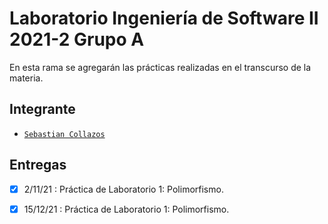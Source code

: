 # Laboratorio Ingeniería de Software II 2021-2 Grupo A

En esta rama se agregarán las prácticas realizadas en el transcurso de la materia.

## Integrante

-  [`Sebastian Collazos`](https://github.com/secoveGordo)

  

## Entregas

-  [x] 2/11/21 : Práctica de Laboratorio 1: Polimorfismo.

-  [x] 15/12/21 : Práctica de Laboratorio 1: Polimorfismo.